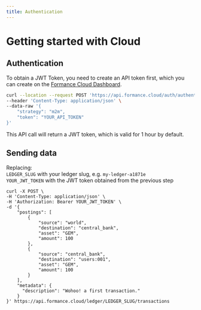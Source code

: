 ```yaml
---
title: Authentication
---
```

# Getting started with Cloud

## Authentication

To obtain a JWT Token, you need to create an API token first, which you can create on the [Formance Cloud Dashboard](https://my.formance.cloud/integrations).

```bash
curl --location --request POST 'https://api.formance.cloud/auth/authenticate/tokens' \
--header 'Content-Type: application/json' \
--data-raw '{
    "strategy": "m2m",
    "token": "YOUR_API_TOKEN"
}'
```
This API call will return a JWT token, which is valid for 1 hour by default.

## Sending data

Replacing:  
`LEDGER_SLUG` with your ledger slug, e.g. `my-ledger-a1871e`  
`YOUR_JWT_TOKEN` with the JWT token obtained from the previous step

```shell
curl -X POST \
-H 'Content-Type: application/json' \
-H 'Authorization: Bearer YOUR_JWT_TOKEN' \
-d '{
    "postings": [
        {
            "source": "world",
            "destination": "central_bank",
            "asset": "GEM",
            "amount": 100
        },
        {
            "source": "central_bank",
            "destination": "users:001",
            "asset": "GEM",
            "amount": 100
        }
    ],
    "metadata": {
      "description": "Wohoo! a first transaction."
    }
}' https://api.formance.cloud/ledger/LEDGER_SLUG/transactions
```
